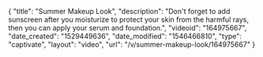 {
    "title": "Summer Makeup Look",
    "description": "Don't forget to add sunscreen after you moisturize to protect your skin from the harmful rays, then you can apply your serum and foundation.",
    "videoid": "164975667",
    "date_created": "1529449636",
    "date_modified": "1546466810",
    "type": "captivate",
    "layout": "video",
    "url": "\/v\/summer-makeup-look\/164975667"
}